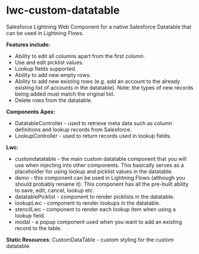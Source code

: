 
# lwc-custom-datatable

Salesforce Lightning Web Component for a native Salesforce Datatable that can be used in Lightning Flows.

**Features include:**
- Ability to edit all columns apart from the first column.
- Use and edit picklist values.
- Lookup fields supported.
- Ability to add new empty rows.
- Ability to add new existing rows (e.g. add an account to the already existing list of accounts in the datatable). Note: the types of new records being added must match the original list.
- Delete rows from the datatable.

**Components**
**Apex:**
- DatatableController - used to retrieve meta data such as column definitions and lookup records from Salesforce.
- LookupController - used to return records used in lookup fields.

**Lwc:**
 - customdatatable - the main custom datatable component that you will use when injecting into other components. This basically serves as a placeholder for using lookup and picklist values in the datatable.
 - demo - this component can be used in Lightning Flows (although you should probably rename it). This component has all the pre-built ability to save, edit, cancel, lookup etc.
 - datatablePicklist - component to render picklists in the datatable.
 - lookupLwc - component to render lookups in the datatable.
 - stencilLwc - component to render each lookup item when using a lookup field.
 - modal - a popup component used when you want to add an existing record to the table.

**Static Resources**:
CustomDataTable - custom styling for the custom datatable.
